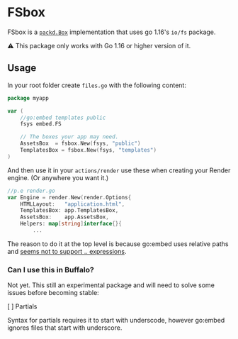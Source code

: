 # FSbox

FSbox is a [`packd.Box`](https://github.com/gobuffalo/packd) implementation that uses go 1.16's `io/fs` package.

⚠️ This package only works with Go 1.16 or higher version of it.
## Usage

In your root folder create `files.go` with the following content:

```go
package myapp

var (
    //go:embed templates public
    fsys embed.FS

    // The boxes your app may need.
    AssetsBox  = fsbox.New(fsys, "public")
    TemplatesBox = fsbox.New(fsys, "templates")
)
```

And then use it in your `actions/render` use these when creating your Render engine. (Or anywhere you want it.)

```go
//p.e render.go
var Engine = render.New(render.Options{
	HTMLLayout:   "application.html",
	TemplatesBox: app.TemplatesBox,
	AssetsBox:    app.AssetsBox,
	Helpers: map[string]interface{}{
        ...
```

The reason to do it at the top level is because go:embed uses relative paths and [seems not to support .. expressions](https://go.googlesource.com/proposal/+/master/design/draft-embed.md#go_embed-directives).

### Can I use this in Buffalo?

Not yet. This still an experimental package and will need to solve some issues before becoming stable:

[ ] Partials

Syntax for partials requires it to start with underscode, however go:embed ignores files that start with underscore.
